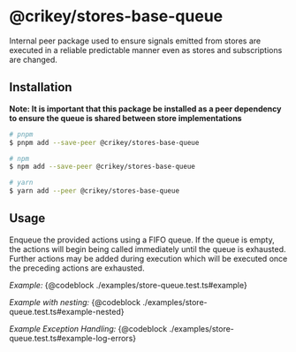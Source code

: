 # @crikey/stores-base-queue

Internal peer package used to ensure signals emitted from stores are executed in a reliable predictable manner 
even as stores and subscriptions are changed.

## Installation

**Note: It is important that this package be installed as a peer dependency to ensure the queue is shared between 
store implementations**

```bash
# pnpm
$ pnpm add --save-peer @crikey/stores-base-queue

# npm
$ npm add --save-peer @crikey/stores-base-queue

# yarn
$ yarn add --peer @crikey/stores-base-queue
```

## Usage

Enqueue the provided actions using a FIFO queue.
If the queue is empty, the actions will begin being called immediately until the queue is exhausted.
Further actions may be added during execution which will be executed once the preceding actions are exhausted.

_Example:_
{@codeblock ./examples/store-queue.test.ts#example}

_Example with nesting:_
{@codeblock ./examples/store-queue.test.ts#example-nested}

_Example Exception Handling:_
{@codeblock ./examples/store-queue.test.ts#example-log-errors}
